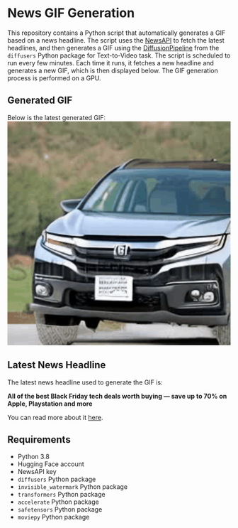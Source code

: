 # News GIF Generation
This repository contains a Python script that automatically generates a GIF based on a news headline. The script uses the [NewsAPI](https://newsapi.org/) to fetch the latest headlines, and then generates a GIF using the [DiffusionPipeline](https://github.com/huggingface/diffusers) from the `diffusers` Python package for Text-to-Video task.
The script is scheduled to run every few minutes. Each time it runs, it fetches a new headline and generates a new GIF, which is then displayed below. The GIF generation process is performed on a GPU.

## Generated GIF
Below is the latest generated GIF:
![Generated GIF](output.gif?raw=true&v=1701014928)

## Latest News Headline
The latest news headline used to generate the GIF is:

**All of the best Black Friday tech deals worth buying — save up to 70% on Apple, Playstation and more**

You can read more about it [here](https://www.yahoo.com/lifestyle/all-of-the-best-black-friday-tech-deals-worth-buying-save-up-to-70-apple-playstation-and-more-124618303.html).

## Requirements
- Python 3.8
- Hugging Face account
- NewsAPI key
- `diffusers` Python package
- `invisible_watermark` Python package
- `transformers` Python package
- `accelerate` Python package
- `safetensors` Python package
- `moviepy` Python package
